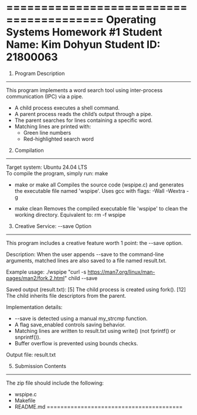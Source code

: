 ========================================
Operating Systems Homework #1
Student Name: Kim Dohyun
Student ID: 21800063
========================================

1. Program Description
------------------------
This program implements a word search tool using inter-process communication (IPC) via a pipe.

- A child process executes a shell command.
- A parent process reads the child’s output through a pipe.
- The parent searches for lines containing a specific word.
- Matching lines are printed with:
  - Green line numbers
  - Red-highlighted search word

2. Compilation
------------------------
Target system: Ubuntu 24.04 LTS  
To compile the program, simply run:
make

- make or make all
    Compiles the source code (wspipe.c) and generates the executable file named 'wspipe'.
    Uses gcc with flags: -Wall -Wextra -g

- make clean
    Removes the compiled executable file 'wspipe' to clean the working directory.
    Equivalent to: rm -f wspipe

3. Creative Service: --save Option
------------------------
This program includes a creative feature worth 1 point: the --save option.

Description:
When the user appends --save to the command-line arguments, matched lines are also saved to a file named result.txt.

Example usage:
./wspipe "curl -s https://man7.org/linux/man-pages/man2/fork.2.html" child --save

Saved output (result.txt):
[5] The child process is created using fork().
[12] The child inherits file descriptors from the parent.

Implementation details:
- --save is detected using a manual my_strcmp function.
- A flag save_enabled controls saving behavior.
- Matching lines are written to result.txt using write() (not fprintf() or snprintf()).
- Buffer overflow is prevented using bounds checks.

Output file: result.txt  

5. Submission Contents
------------------------
The zip file should include the following:

- wspipe.c
- Makefile
- README.md
========================================